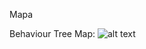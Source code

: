 Mapa

Behaviour Tree Map: 
![alt text][logo]

[logo]: https://github.com/maarinaa2023/proyecto-patrullaje.git/bt_patrullaje/doc/patrolBT.jpg "mapaBT"

